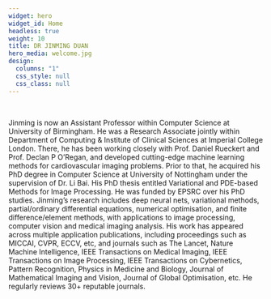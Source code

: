```yaml
---
widget: hero
widget_id: Home
headless: true
weight: 10
title: DR JINMING DUAN
hero_media: welcome.jpg
design:
  columns: "1"
  css_style: null
  css_class: null
---
```

<br>

Jinming is now an Assistant Professor within Computer Science at University of Birmingham. He was a Research Associate jointly within Department of Computing & Institute of Clinical Sciences at Imperial College London. There, he has been working closely with Prof. Daniel Rueckert and Prof. Declan P O’Regan, and developed cutting-edge machine learning methods for cardiovascular imaging problems. Prior to that, he acquired his PhD degree in Computer Science at University of Nottingham under the supervision of Dr. Li Bai. His PhD thesis entitled Variational and PDE-based Methods for Image Processing. He was funded by EPSRC over his PhD studies.  Jinming’s research includes deep neural nets, variational methods, partial/ordinary differential equations, numerical optimisation, and finite difference/element methods, with applications to image processing, computer vision and medical imaging analysis. His work has appeared across multiple application publications, including proceedings such as MICCAI, CVPR, ECCV, etc, and journals such as The Lancet, Nature Machine Intelligence, IEEE Transactions on Medical Imaging, IEEE Transactions on Image Processing, IEEE Transactions on Cybernetics, Pattern Recognition, Physics in Medicine and Biology, Journal of Mathematical Imaging and Vision, Journal of Global Optimisation, etc. He regularly reviews 30+ reputable journals.